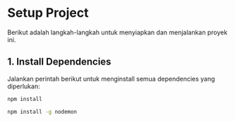 # Setup Project

Berikut adalah langkah-langkah untuk menyiapkan dan menjalankan proyek ini.

## 1. Install Dependencies

Jalankan perintah berikut untuk menginstall semua dependencies yang diperlukan:

```bash
npm install
```

```bash
npm install -g nodemon
```
